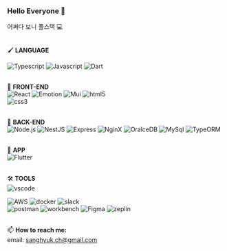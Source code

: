 ### Hello Everyone 👋
어쩌다 보니 풀스택 💻 
<br/>
<br/>

🖌 **LANGUAGE** <br/>
<!--![Korean](https://img.shields.io/badge/Korean-red)-->
<!--![English](https://img.shields.io/badge/English-blue)-->
![Typescript](https://img.shields.io/badge/TypeScript-black?logo=typescript)
![Javascript](https://img.shields.io/badge/JavaScript-black?logo=javascript)
![Dart](https://img.shields.io/badge/Dart-black?logo=dart)
<br/>
<br/>

🌱 **FRONT-END** <br/>
![React](https://img.shields.io/badge/React-black?logo=react)
![Emotion](https://img.shields.io/badge/Emotion-black?logo=emotion)
![Mui](https://img.shields.io/badge/MaterialUI-black?logo=mui)
![html5](https://img.shields.io/badge/HTML5-black?logo=html5)	
![css3](https://img.shields.io/badge/CSS3-black?logo=css3)
<br/>
<br/>

🌱 **BACK-END** <br/>
![Node.js](https://img.shields.io/badge/Node.js-black?logo=node.js)
![NestJS](https://img.shields.io/badge/NestJS-black?logo=NestJS)
![Express](https://img.shields.io/badge/Express-black?logo=express)
![NginX](https://img.shields.io/badge/Nginx-black?logo=nginx)
![OralceDB](https://img.shields.io/badge/OracleDB-black?logo=oracle)
![MySql](https://img.shields.io/badge/MySQL-black?logo=mysql)
![TypeORM](https://img.shields.io/badge/typeORM-black?logo=typeorm)
<br/>
<br/>

🌱 **APP** <br/>
![Flutter](https://img.shields.io/badge/Flutter-black?logo=flutter)
<br/>
<br/>

🛠 **TOOLS** <br/>
![vscode](https://img.shields.io/badge/VSCode-black?logo=visual-studio-code)
<!--![IntelliJIDEA](https://img.shields.io/badge/IntelliJ-black?logo=IntelliJIDEA)-->
![AWS](https://img.shields.io/badge/AWS-black?logo=Amazon-AWS)
![docker](https://img.shields.io/badge/Docker-black?logo=docker)
![slack](https://img.shields.io/badge/Slack-black?logo=slack)	
![postman](https://img.shields.io/badge/Postman-black?logo=postman) 
![workbench](https://img.shields.io/badge/MySQLWorkbench-black?logo=mysql)
![Figma](https://img.shields.io/badge/Figma-black?logo=figma)
![zeplin](https://img.shields.io/badge/Zeplin-black)
<br/><br/>

📫 **How to reach me:** <br/>
email: sanghyuk.ch@gmail.com <br/>
<!--blog: <a href="https://Sanghyuk-CH.tistory.com">Sanghyuk-CH.tistory</a><br/>-->
<!--<br/>
**PROJECTS:** <br/>
https://cloud-bookstore.com <br/>-->
<!--<p><img align="left" src="https://github-readme-streak-stats.herokuapp.com/?user=Sanghyuk-CH&" alt="Sanghyuk-CH" /></p>-->
